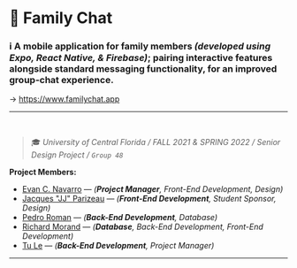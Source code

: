 # :speech_balloon: Family Chat

### :information_source: A mobile application for family members _(developed using Expo, React Native, & Firebase)_; pairing interactive features alongside standard messaging functionality, for an improved group-chat experience.

→  https://www.familychat.app

<hr>
<br>

> :mortar_board: _University of Central Florida / FALL 2021 & SPRING 2022 / Senior Design Project / `Group 48`_

**Project Members:**
- [Evan C. Navarro](https://www.linkedin.com/in/EvanCNavarro/) — _(**Project Manager**, Front-End Development, Design)_
- [Jacques "JJ" Parizeau](https://www.linkedin.com/in/jjparizeau/) — _(**Front-End Development**, Student Sponsor, Design)_
- [Pedro Roman](https://www.linkedin.com/in/pedro-roman-profile/) — _(**Back-End Development**, Database)_
- [Richard Morand](https://www.linkedin.com/in/richard-m-7a5235208/) — _(**Database**, Back-End Development, Front-End Development)_
- [Tu Le](https://www.linkedin.com/in/connect-tu-le/) — _(**Back-End Development**, Project Manager)_

<hr>
<br>
